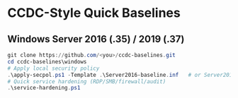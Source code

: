 # CCDC-Style Quick Baselines

## Windows Server 2016 (.35) / 2019 (.37)
```powershell
git clone https://github.com/<you>/ccdc-baselines.git
cd ccdc-baselines\windows
# Apply local security policy
.\apply-secpol.ps1 -Template .\Server2016-baseline.inf   # or Server2019-baseline.inf
# Quick service hardening (RDP/SMB/firewall/audit)
.\service-hardening.ps1
